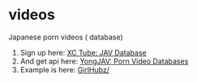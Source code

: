 # videos
Japanese porn videos ( database)

1. Sign up here: <a href="https://xctube.com/">XC Tube: JAV Database</a>
2. And get api here: <a href="https://yongjav.com/" rel="follow">YongJAV: Porn Video Databases</a>
3. Example is here: <a href="https://girlhubz.com/japanese/" rel="nofollow">GirlHubz/</a>
